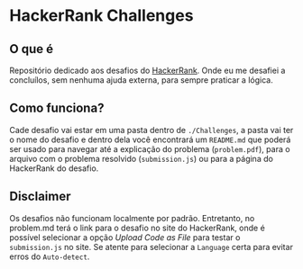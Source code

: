 # HackerRank Challenges

## O que é
Repositório dedicado aos desafios do <a href="https://www.hackerrank.com/">HackerRank</a>. Onde eu me desafiei a concluílos, sem nenhuma ajuda externa, para sempre praticar a lógica.

## Como funciona? 
Cade desafio vai estar em uma pasta dentro de `./Challenges`, a pasta vai ter o nome do desafio e dentro dela você encontrará um `README.md` que poderá ser usado para navegar até a explicação do problema (`problem.pdf`), para o arquivo com o problema resolvido (`submission.js`) ou para a página do HackerRank do desafio.

## Disclaimer
Os desafios não funcionam localmente por padrão. Entretanto, no problem.md terá o link para o desafio no site do HackerRank, onde é possível selecionar a opção *Upload Code as File* para testar o `submission.js` no site. Se atente para selecionar a `Language` certa para evitar erros do `Auto-detect`.